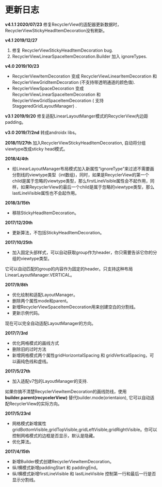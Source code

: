 # 更新日志
<b>v4.1.1 2020/07/23</b>
修复RecyclerView的适配器更新数据时，RecyclerViewStickyHeadItemDecoration没有刷新。

<b>v4.1 2019/12/27</b>
1. 修复 RecyclerViewStickyHeadItemDecoration bug. 
2. RecyclerViewLinearSpaceItemDecoration.Builder 加入 ignoreTypes.

<b>v4.0 2019/10/23</b>
* RecyclerViewItemDecoration 变成 RecyclerViewLinearItemDecoration 和 RecyclerViewGridItemDecoration (不支持带透明通道的颜色值).  
* RecyclerViewSpaceDecoration 变成 RecyclerViewLinearSpaceItemDecoration 和 RecyclerViewGridSpaceItemDecoration  ( 支持 StaggeredGridLayoutManager) .

<b>v3.1 2019/9/20</b>
修复适配LinearLayoutManger模式的RecyclerView内边距padding。

<b>v3.0 2019/7/2nd</b>
转成androidx libs。

<b>2018/11/27th</b>
加入RecyclerViewStickyHeadItemDecoration, 自动将分组viewtype改成sticky head模式。

<b>2018/4/4th</b>
* 给LinearLayoutManager布局模式加入新属性“ignoreType”来过滤不需要画分割线的viewtype类型（int数组)，同时，如果是RecyclerView的第一个child是属于忽略的viewtype类型，那么firstLineVisible属性会不起作用，同样，如果ReycyclerView的最后一个child是属于忽略的viewtype类型，那么lastLineVisible属性也不会起作用。

<b>2018/3/15th</b>
* 移除StickyHeadItemDecoration。

<b>2017/12/20th</b>
* 更新算法，不包括StickyHeadItemDecoration。

<b>2017/10/25th</b>
* 加入固定头部样式，可以自动获取group作为header，你只需要告诉它你的分组的viewtype类型。

它可以自动匹配的group的内容作为固定的header。只支持这种布局LinearLayoutManager.VERTICAL。

<b>2017/9/8th</b>

* 优化绘制和适配LayoutManager。
* 删除两个属性mode和parent。
* 新增RecyclerViewSpaceItemDecoration用来创建空白的分割线。
* 更新示例代码。

现在可以完全自动适配LayoutManager的方向。

<b>2017/7/3rd</b>

* 优化网格模式的画线方式
* 删除旧的过时方法
* 新增网格模式两个属性gridHorizontalSpacing 和 gridVerticalSpacing，可以画纯色线和虚线。

<b>2017/5/27th</b>

* 加入适配v7包的LayoutManager的支持.  

如果你搞不清楚RecyclerViewItemDecoration的画线防线，使用 <b>builder.parent(recycelerView)</b> 替代builder.mode(orientaion), 它可以自动适配RecyclerView的实际方向。

<b>2017/5/23rd</b>

* 网格模式新增属性gridBottomVisible,gridTopVisible,gridLeftVisible,gridRightVisible。你可以控制网格模式的边框是否显示，默认是隐藏。
* 优化算法。

<b>2017/4/15th</b>

* 新增Builder模式创建RecyclerViewItemDecoration。
* 纵/横模式新增paddingStart 和 paddingEnd。
* 纵/横模式新增firstLineVisible 和 lastLineVisible 控制第一行和最后一行是否显示分割线。